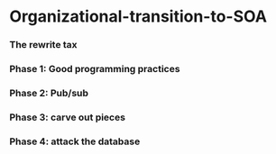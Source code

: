# Organizational-transition-to-SOA
### The rewrite tax
### Phase 1: Good programming practices
### Phase 2: Pub/sub
### Phase 3: carve out pieces
### Phase 4: attack the database
